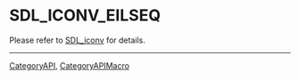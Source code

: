 # SDL_ICONV_EILSEQ

Please refer to [SDL_iconv](SDL_iconv) for details.

----
[CategoryAPI](CategoryAPI), [CategoryAPIMacro](CategoryAPIMacro)

